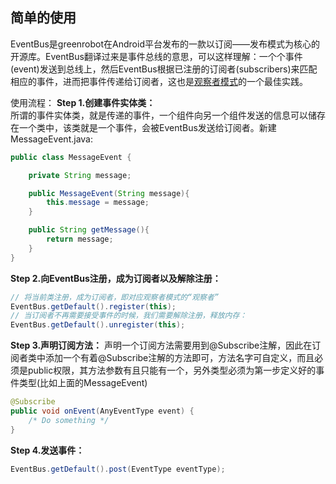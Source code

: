 ## 简单的使用
EventBus是greenrobot在Android平台发布的一款以订阅——发布模式为核心的开源库。EventBus翻译过来是事件总线的意思，可以这样理解：一个个事件(event)发送到总线上，然后EventBus根据已注册的订阅者(subscribers)来匹配相应的事件，进而把事件传递给订阅者，这也是[观察者模式](http://www.jianshu.com/p/dc22f292476e)的一个最佳实践。   

使用流程：
**Step 1.创建事件实体类：**  
所谓的事件实体类，就是传递的事件，一个组件向另一个组件发送的信息可以储存在一个类中，该类就是一个事件，会被EventBus发送给订阅者。新建MessageEvent.java:
```java
public class MessageEvent {

    private String message;

    public MessageEvent(String message){
        this.message = message;
    }

    public String getMessage(){
        return message;
    }
}
```


**Step 2.向EventBus注册，成为订阅者以及解除注册：**
```java
// 将当前类注册，成为订阅者，即对应观察者模式的“观察者”
EventBus.getDefault().register(this);
// 当订阅者不再需要接受事件的时候，我们需要解除注册，释放内存：
EventBus.getDefault().unregister(this);
```

**Step 3.声明订阅方法：**
声明一个订阅方法需要用到@Subscribe注解，因此在订阅者类中添加一个有着@Subscribe注解的方法即可，方法名字可自定义，而且必须是public权限，其方法参数有且只能有一个，另外类型必须为第一步定义好的事件类型(比如上面的MessageEvent)
```java
@Subscribe
public void onEvent(AnyEventType event) {
    /* Do something */
}
```

**Step 4.发送事件：**
```java
EventBus.getDefault().post(EventType eventType);
```
